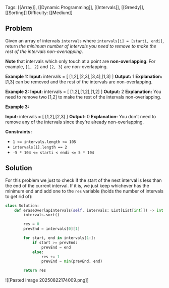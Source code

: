 Tags: [[Array]], [[Dynamic Programming]], [[Intervals]], [[Greedy]], [[Sorting]]
Difficulty: [[Medium]]
## Problem
Given an array of intervals `intervals` where `intervals[i] = [starti, endi]`, return _the minimum number of intervals you need to remove to make the rest of the intervals non-overlapping_.

**Note** that intervals which only touch at a point are **non-overlapping**. For example, `[1, 2]` and `[2, 3]` are non-overlapping.

**Example 1:**
**Input:** intervals = [ [1,2],[2,3],[3,4],[1,3] ]
**Output:** 1
**Explanation:** [1,3] can be removed and the rest of the intervals are non-overlapping.

**Example 2:**
**Input:** intervals = [ [1,2],[1,2],[1,2] ]
**Output:** 2
**Explanation:** You need to remove two [1,2] to make the rest of the intervals non-overlapping.

**Example 3:**

**Input:** intervals = [ [1,2],[2,3] ]
**Output:** 0
**Explanation:** You don't need to remove any of the intervals since they're already non-overlapping.

**Constraints:**
- `1 <= intervals.length <= 105`
- `intervals[i].length == 2`
- `-5 * 104 <= starti < endi <= 5 * 104`

## Solution
For this problem we just to check if the start of the next interval is less than the end of the current interval. If it is, we just keep whichever has the minimum end and add one to the `res` variable (holds the number of intervals to get rid of):

```python
class Solution:
    def eraseOverlapIntervals(self, intervals: List[List[int]]) -> int:
        intervals.sort()

        res = 0
        prevEnd = intervals[0][1]

        for start, end in intervals[1:]:
            if start >= prevEnd:
                prevEnd = end
            else:
                res += 1
                prevEnd = min(prevEnd, end)

        return res
```

![[Pasted image 20250822174009.png]]